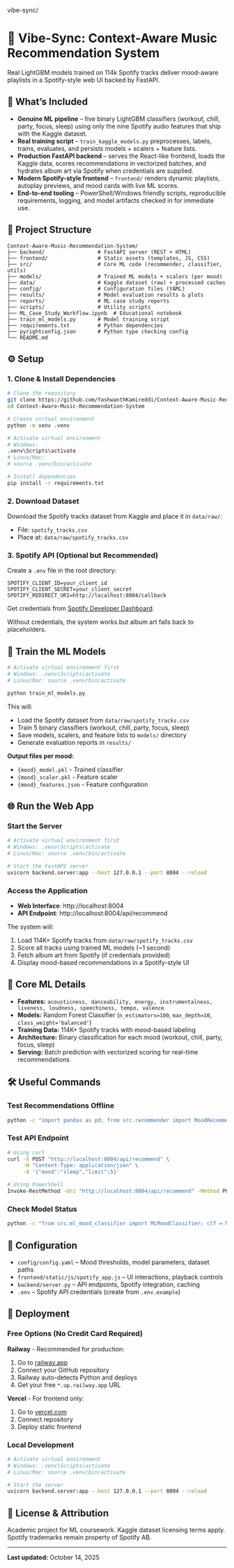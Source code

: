 vibe-sync/
# 🎵 Vibe-Sync: Context-Aware Music Recommendation System

Real LightGBM models trained on 114k Spotify tracks deliver mood-aware playlists in a Spotify-style web UI backed by FastAPI.

## 🚀 What’s Included

- **Genuine ML pipeline** – five binary LightGBM classifiers (workout, chill, party, focus, sleep) using only the nine Spotify audio features that ship with the Kaggle dataset.
- **Real training script** – `train_kaggle_models.py` preprocesses, labels, trains, evaluates, and persists models + scalers + feature lists.
- **Production FastAPI backend** – serves the React-like frontend, loads the Kaggle data, scores recommendations in vectorized batches, and hydrates album art via Spotify when credentials are supplied.
- **Modern Spotify-style frontend** – `frontend/` renders dynamic playlists, autoplay previews, and mood cards with live ML scores.
- **End-to-end tooling** – PowerShell/Windows friendly scripts, reproducible requirements, logging, and model artifacts checked in for immediate use.

## 🧱 Project Structure

```
Context-Aware-Music-Recommendation-System/
├── backend/                 # FastAPI server (REST + HTML)
├── frontend/                # Static assets (templates, JS, CSS)
├── src/                     # Core ML code (recommender, classifier, utils)
├── models/                  # Trained ML models + scalers (per mood)
├── data/                    # Kaggle dataset (raw) + processed caches
├── config/                  # Configuration files (YAML)
├── results/                 # Model evaluation results & plots
├── reports/                 # ML case study reports
├── scripts/                 # Utility scripts
├── ML_Case_Study_Workflow.ipynb  # Educational notebook
├── train_ml_models.py       # Model training script
├── requirements.txt         # Python dependencies
├── pyrightconfig.json       # Python type checking config
└── README.md
```

## ⚙️ Setup

### 1. Clone & Install Dependencies

```bash
# Clone the repository
git clone https://github.com/YashwanthKamireddi/Context-Aware-Music-Recommendation-System.git
cd Context-Aware-Music-Recommendation-System

# Create virtual environment
python -m venv .venv

# Activate virtual environment
# Windows:
.venv\Scripts\activate
# Linux/Mac:
# source .venv/bin/activate

# Install dependencies
pip install -r requirements.txt
```

### 2. Download Dataset

Download the Spotify tracks dataset from Kaggle and place it in `data/raw/`:
- File: `spotify_tracks.csv`
- Place at: `data/raw/spotify_tracks.csv`

### 3. Spotify API (Optional but Recommended)

Create a `.env` file in the root directory:

```env
SPOTIFY_CLIENT_ID=your_client_id
SPOTIFY_CLIENT_SECRET=your_client_secret
SPOTIFY_REDIRECT_URI=http://localhost:8004/callback
```

Get credentials from [Spotify Developer Dashboard](https://developer.spotify.com/dashboard).

Without credentials, the system works but album art falls back to placeholders.

## 🧠 Train the ML Models

```bash
# Activate virtual environment first
# Windows: .venv\Scripts\activate
# Linux/Mac: source .venv/bin/activate

python train_ml_models.py
```

This will:
- Load the Spotify dataset from `data/raw/spotify_tracks.csv`
- Train 5 binary classifiers (workout, chill, party, focus, sleep)
- Save models, scalers, and feature lists to `models/` directory
- Generate evaluation reports in `results/`

**Output files per mood:**
- `{mood}_model.pkl` - Trained classifier
- `{mood}_scaler.pkl` - Feature scaler
- `{mood}_features.json` - Feature configuration

## 🌐 Run the Web App

### Start the Server

```bash
# Activate virtual environment first
# Windows: .venv\Scripts\activate
# Linux/Mac: source .venv/bin/activate

# Start the FastAPI server
uvicorn backend.server:app --host 127.0.0.1 --port 8004 --reload
```

### Access the Application

- **Web Interface**: http://localhost:8004
- **API Endpoint**: http://localhost:8004/api/recommend

The system will:
1. Load 114K+ Spotify tracks from `data/raw/spotify_tracks.csv`
2. Score all tracks using trained ML models (~1 second)
3. Fetch album art from Spotify (if credentials provided)
4. Display mood-based recommendations in a Spotify-style UI

## 🤖 Core ML Details

- **Features:** `acousticness, danceability, energy, instrumentalness, liveness, loudness, speechiness, tempo, valence`
- **Models:** Random Forest Classifier (`n_estimators=100`, `max_depth=10`, `class_weight='balanced'`)
- **Training Data:** 114K+ Spotify tracks with mood-based labeling
- **Architecture:** Binary classification for each mood (workout, chill, party, focus, sleep)
- **Serving:** Batch prediction with vectorized scoring for real-time recommendations

## 🛠️ Useful Commands

### Test Recommendations Offline

```bash
python -c "import pandas as pd; from src.recommender import MoodRecommender; from src.utils import load_config; cfg = load_config(); rec = MoodRecommender(cfg); df = pd.read_csv('data/raw/spotify_tracks.csv'); out = rec.recommend(df, mood='workout', top_k=5); print(out[['name','artists','final_score']])"
```

### Test API Endpoint

```bash
# Using curl
curl -X POST "http://localhost:8004/api/recommend" \
     -H "Content-Type: application/json" \
     -d '{"mood":"sleep","limit":5}'

# Using PowerShell
Invoke-RestMethod -Uri "http://localhost:8004/api/recommend" -Method POST -Body '{"mood":"sleep","limit":5}' -ContentType 'application/json'
```

### Check Model Status

```bash
python -c "from src.ml_mood_classifier import MLMoodClassifier; clf = MLMoodClassifier(); print('Models loaded:', len(clf.models))"
```

## 📝 Configuration

- `config/config.yaml` – Mood thresholds, model parameters, dataset paths
- `frontend/static/js/spotify_app.js` – UI interactions, playback controls
- `backend/server.py` – API endpoints, Spotify integration, caching
- `.env` – Spotify API credentials (create from `.env.example`)

## 🚀 Deployment

### Free Options (No Credit Card Required)

**Railway** - Recommended for production:
1. Go to [railway.app](https://railway.app)
2. Connect your GitHub repository
3. Railway auto-detects Python and deploys
4. Get your free `*.up.railway.app` URL

**Vercel** - For frontend only:
1. Go to [vercel.com](https://vercel.com)
2. Connect repository
3. Deploy static frontend

### Local Development

```bash
# Activate virtual environment
# Windows: .venv\Scripts\activate
# Linux/Mac: source .venv/bin/activate

# Start the server
uvicorn backend.server:app --host 127.0.0.1 --port 8004 --reload
```

## 📄 License & Attribution

Academic project for ML coursework. Kaggle dataset licensing terms apply. Spotify trademarks remain property of Spotify AB.

---

**Last updated:** October 14, 2025
